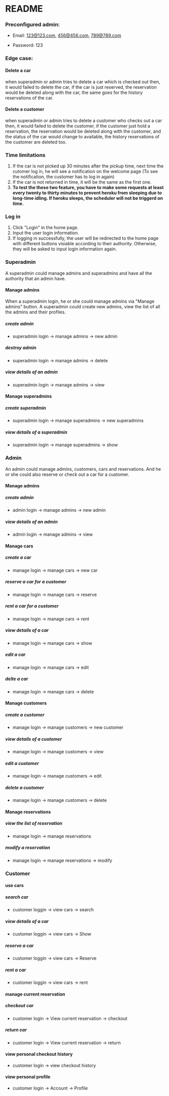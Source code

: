 # README

### Preconfigured admin: 

* Email: 123@123.com, 456@456.com, 789@789.com


* Password: 123

### Edge case:

#### Delete a car

when superadmin or admin tries to delete a car which is checked out then, it would failed to delete the car, if the car is just reserved, the reservation would be deleted along with the car, the same goes for the history reservations of the car.

#### Delete a customer

when superadmin or admin tries to delete a customer who checks out a car then, it would failed to delete the customer, if the customer just hold a reservation, the reservation would be deleted along with the customer, and the status of the car would change to available, the history reservations of the customer are deleted too.

### Time limitations

1. If the car is not picked up 30 minutes after the pickup time, next time the cutomer log in, he will see a notification on the welcome page (To see the notification, the customer has to log in again)
2. If the car is not returned in time, it will be the same as the first one.
3. **To test the these two feature, you have to make some requests at least every twenty to thirty minutes to prevent heroku from sleeping due to long-time idling. If heroku sleeps, the scheduler will not be triggerd on time.**

### Log in

1. Click "Login" in the home page.
2. Input the user login information.
3. If logging in successfully, the user will be redirected to the home page with different buttons visiable according to their authority. Otherwise, they will be asked to input login information again.

### Superadmin

A superadmin could manage admins and superadmins and have all the authority that an admin have.

#### Manage admins

When a superadmin login, he or she could manage admins via "Manage admins" button. A superadmin could create new admins, view the list of all the admins and their profiles.

##### create admin
* superadmin login -> manage admins -> new admin

##### destroy admin
* superadmin login -> manage admins -> delete

##### view details of an admin
* superadmin login -> manage admins -> view

#### Manage superadmins

##### create superadmin
* superadmin login -> manage superadmins -> new superadmins

##### view details of a superadmin
* superadmin login -> manage superadmins -> show


### Admin
An admin could manage admins, customers, cars and reservations. And he or she could also reserve or check out a car for a customer.

#### Manage admins

##### create admin
* admin login -> manage admins -> new admin

##### view details of an admin
* admin login -> manage admins -> view

#### Manage cars

##### create a car
* manage login -> manage cars -> new car

##### reserve a car for a customer
* manage login -> manage cars -> reserve

##### rent a car for a customer
* manage login -> manage cars -> rent

##### view details of a car
* manage login -> manage cars -> show

##### edit a car
* manage login -> manage cars -> edit

##### delte a car
* manage login -> manage cars -> delete

#### Manage customers

##### create a customer
* manage login -> manage customers -> new customer

##### view details of a customer
* manage login -> manage customers -> view

##### edit a customer
* manage login -> manage customers -> edit

##### delete a customer
* manage login -> manage customers -> delete

#### Manage reservations

##### view the list of reservation
* manage login -> manage reservations

##### modify a reservation
* manage login -> manage reservations -> modify

### Customer

#### use cars

##### search car

* customer loggin -> view cars -> search

##### view details of a car

* customer loggin -> view cars -> Show

##### reserve a car

* customer loggin -> view cars -> Reserve

##### rent a car

* customer loggin -> view cars -> rent

#### manage current reservation

##### checkout car

* customer login -> View current reservation -> checkout

##### return car

* customer login -> View current reservation -> return 

#### view personal checkout history
* customer login -> view checkout history

#### view personal profile
* customer login ->  Account -> Profile

